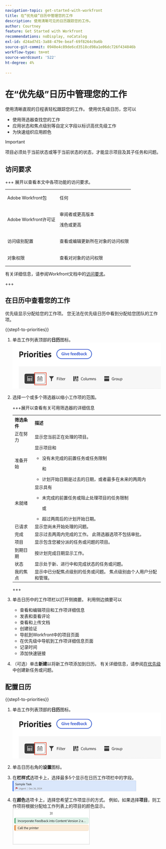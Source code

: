 ```yaml
---
navigation-topic: get-started-with-workfront
title: 在“优先级”日历中管理您的工作
description: 使用清晰可见的日历跟踪您的工作。
author: Courtney
feature: Get Started with Workfront
recommendations: noDisplay, noCatalog
exl-id: d24ad7d1-3a88-479e-beaf-69f8264c9a6b
source-git-commit: 0940e4c89de6cd3518cd98a1e06dc726f434846b
workflow-type: tm+mt
source-wordcount: '522'
ht-degree: 4%

---
```


# 在“优先级”日历中管理您的工作

使用清晰直观的日程表轻松跟踪您的工作。 使用优先级日历，您可以

* 使用筛选器查找您的工作
* 应用状态和焦点级别等自定义字段以标识高优先级工作
* 为快速组织应用颜色

>[!IMPORTANT]
>
>项目必须处于当前状态或等于当前状态的状态，才能显示项目及其子任务和问题。


## 访问要求

+++ 展开以查看本文中各项功能的访问要求。

<table style="table-layout:auto"> 
 <col> 
 </col> 
 <col> 
 </col> 
 <tbody> 
  <tr> 
   <td role="rowheader">Adobe Workfront包</td> 
   <td> <p>任何</p> </td> 
  </tr> 
  <tr> 
   <td role="rowheader">Adobe Workfront许可证</td> 
   <td> 
   <p>审阅者或更高版本</p>
   <p>浅色或更高</p> 
   </td> 
  </tr> 
  <tr> 
   <td role="rowheader">访问级别配置</td> 
   <td> <p>查看或编辑更新所在对象的访问权限</p></td> 
  </tr> 
  <tr> 
   <td role="rowheader">对象权限</td> 
   <td> <p>查看对对象的访问权限</p></td> 
  </tr> 
 </tbody> 
</table>

有关详细信息，请参阅Workfront文档中的[访问要求](/help/quicksilver/administration-and-setup/add-users/access-levels-and-object-permissions/access-level-requirements-in-documentation.md)。

+++

## 在日历中查看您的工作

优先级显示分配给您的工作项。 您无法在优先级日历中看到分配给您团队的工作项。

{{step1-to-priorities}}

1. 单击工作列表顶部的&#x200B;**日历**图标。
   ![日历图标](assets/calendar-tab.png)
1. 选择一个或多个筛选器以缩小工作项的范围。

   +++展开以查看有关可用筛选器的详细信息
   <table>
    <tbody>
    <tr>
    <th>筛选条件</th>
    <th>描述</th>
    </tr>
        <tr>
        <td>正在努力</td>
        <td>显示您当前正在处理的项目。</td>
        </tr>
        <tr>
        <td>准备开始</td>
        <td>显示项目和 
        <ul>
        <li>没有未完成的前置任务或任务限制</li>
        <p>和</p>
        <li>计划开始日期是过去的日期，或者最多在未来的两周内</li>
        </ul>
        </td>
        </tr>
        <tr>
        <td>未就绪</td>
        <td>显示具有
        <ul>
        <li>未完成的前置任务或阻止处理项目的任务限制</li>
        <p>或</p>
        <li>超过两周后的计划开始日期。</li>
        </ul>
        </td>
        </tr>
        <tr>
        <td>已请求</td>
        <td>显示您尚未开始处理的问题。</td>
        </tr>
        <td>完成</td>
        <td>显示过去两周内完成的工作。 此筛选器选项不包括审批。</td>
        </tr>
        <tr>
        <td>项目</td>
        <td>显示包含您被分派的任务或问题的项目。</td>
        </tr>
        <tr>
        <td>到期日期</td>
        <td>按计划完成日期显示工作。</td>
        </tr>
        <tr>
        <td>状态</td>
        <td>显示处于新、进行中和完成状态的任务或问题。</td>
        </tr>
        <tr>
        <td>我的焦点</td>
        <td>显示中已分配焦点级别的任务或问题。 焦点级别由个人用户分配和管理。</td>
        </tr>
    </tbody>
    </table>

   +++

1. 单击日历中的工作项栏以打开侧摘要。 利用侧边摘要可以

   * 查看和编辑项目和工作项详细信息
   * 发表和查看评论
   * 查看和上传文档
   * 创建验证
   * 导航到Workfront中的项目页面
   * 在优先级中导航到工作项详细信息页面
   * 记录时间
   * 添加快速链接

1. （可选）单击&#x200B;**新建**&#x200B;以将新工作项添加到日历。 有关详细信息，请参阅[在优先级](/help/quicksilver/workfront-basics/priorities/create-task-issue-priorities.md)中创建新任务或问题。

## 配置日历

{{step1-to-priorities}}

1. 单击工作列表顶部的&#x200B;**日历**图标。
   ![日历图标](assets/calendar-tab.png)
1. 单击日历右角的&#x200B;**设置**&#x200B;图标。

1. 在&#x200B;**栏样式**选项卡上，选择最多5个显示在日历工作项栏中的字段。
   ![示例栏](assets/sample-task-for-field-config.png)

1. 在&#x200B;**颜色**&#x200B;选项卡上，选择您希望工作项显示的方式。 例如，如果选择&#x200B;**项目**，则工作项将根据分配给工作列表上的项目的颜色显示。
   ![示例颜色项目](assets/sample-calendar-projects.png)
